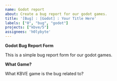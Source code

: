 ```yaml
---
name: Godot report
about: Create a bug report for our godot games.
title: '[Bug] : [Godot] : Your Title Here'
labels: ["0", "bug", "godot"]
projects: ["kbve/5"]
assignees: 'h0lybyte'
---
```


**Godot Bug Report Form**

This is a simple bug report form for our godot games.

**What Game?**

What KBVE game is the bug related to?